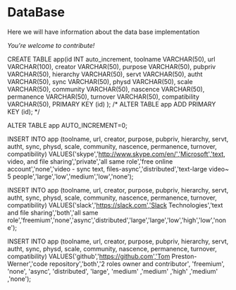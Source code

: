 # DataBase

Here we will have information about the data base implementation

*You're welcome to contribute!*

CREATE TABLE app(id INT auto_increment,
			toolname VARCHAR(50),
			url VARCHAR(100), 
			creator VARCHAR(50),
			purpose VARCHAR(50),
			pubpriv VARCHAR(50),
			hierarchy VARCHAR(50),
			servt VARCHAR(50),
			autht VARCHAR(50),
			sync VARCHAR(50),
			physd VARCHAR(50),
			scale VARCHAR(50),
			community VARCHAR(50),
			nascence VARCHAR(50),
			permanence VARCHAR(50),
			turnover VARCHAR(50),
			compatibility VARCHAR(50),
			PRIMARY KEY (id)
);
/*
ALTER TABLE app
	ADD PRIMARY KEY (id);
*/

ALTER TABLE app AUTO_INCREMENT=0;

INSERT INTO app (toolname, url, creator, purpose, pubpriv, hierarchy, servt, autht, sync, physd, scale, community, nascence, permanence, turnover, compatibility)
	VALUES('skype','http://www.skype.com/en/','Microsoft','text, video,
and file sharing','private','all same role','free online account','none','video - sync 
text, files-async','distributed','text-large video~ 5 people','large','low','medium','low','none');

INSERT INTO app (toolname, url, creator, purpose, pubpriv, hierarchy, servt, autht, sync, physd, scale, community, nascence, permanence, turnover, compatibility)
	VALUES('slack','https://slack.com','Slack Technologies','text and
file sharing','both','all same role','freemium','none','async','distributed','large','large','low','high','low','none');

INSERT INTO app (toolname, url, creator, purpose, pubpriv, hierarchy, servt, autht, sync, physd, scale, community, nascence, permanence, turnover, compatibility)
	VALUES('github','https://github.com','Tom Preston-Werner','code repository','both','2 roles owner and contributor', 'freemium', 'none', 'async', 'distributed', 'large', 'medium' ,'medium' ,'high' ,'medium' ,'none');
